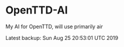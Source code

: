 # OpenTTD-AI
My AI for OpenTTD, will use primarily air

Latest backup: Sun Aug 25 20:53:01 UTC 2019
